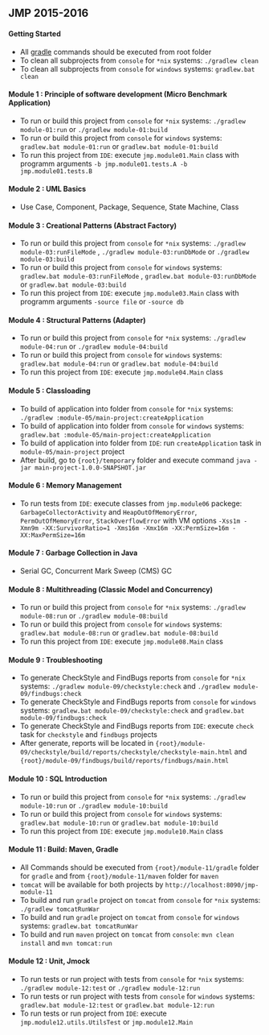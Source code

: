 ## JMP 2015-2016

#### Getting Started
- All [gradle](https://gradle.org/) commands should be executed from root folder
- To clean all subprojects from `console` for `*nix` systems: `./gradlew clean`
- To clean all subprojects from `console` for `windows` systems: `gradlew.bat clean`


#### Module 1 : Principle of software development (Micro Benchmark Application)
- To run or build this project from `console` for `*nix` systems: `./gradlew module-01:run` or `./gradlew module-01:build`
- To run or build this project from `console` for `windows` systems: `gradlew.bat module-01:run` or `gradlew.bat module-01:build`
- To run this project from `IDE`: execute `jmp.module01.Main` class with programm arguments `-b jmp.module01.tests.A -b  jmp.module01.tests.B`


#### Module 2 : UML Basics
- Use Case, Component, Package, Sequence, State Machine, Class


#### Module 3 : Creational Patterns (Abstract Factory)
- To run or build this project from `console` for `*nix` systems: `./gradlew module-03:runFileMode` , `./gradlew module-03:runDbMode` or `./gradlew module-03:build`
- To run or build this project from `console` for `windows` systems: `gradlew.bat module-03:runFileMode` , `gradlew.bat module-03:runDbMode` or `gradlew.bat module-03:build`
- To run this project from `IDE`: execute `jmp.module03.Main` class with programm arguments `-source file` or `-source db`


#### Module 4 : Structural Patterns (Adapter)
- To run or build this project from `console` for `*nix` systems: `./gradlew module-04:run` or `./gradlew module-04:build`
- To run or build this project from `console` for `windows` systems: `gradlew.bat module-04:run` or `gradlew.bat module-04:build`
- To run this project from `IDE`: execute `jmp.module04.Main` class


#### Module 5 : Classloading
- To build of application into folder from `console` for `*nix` systems: `./gradlew :module-05/main-project:createApplication`
- To build of application into folder from `console` for `windows` systems: `gradlew.bat :module-05/main-project:createApplication`
- To build of application into folder from `IDE`: run `createApplication` task in `module-05/main-project` project
- After build, go to `{root}/temporary` folder and execute command `java -jar main-project-1.0.0-SNAPSHOT.jar`


#### Module 6 : Memory Management
- To run tests from `IDE`: execute classes from `jmp.module06` packege: `GarbageCollectorActivity` and `HeapOutOfMemoryError`, `PermOutOfMemoryError`, `StackOverflowError` with VM options `-Xss1m -Xmn9m -XX:SurvivorRatio=1 -Xms16m -Xmx16m -XX:PermSize=16m -XX:MaxPermSize=16m`


#### Module 7 : Garbage Collection in Java
- Serial GC, Concurrent Mark Sweep (CMS) GC


#### Module 8 : Multithreading (Classic Model and Concurrency)
- To run or build this project from `console` for `*nix` systems: `./gradlew module-08:run` or `./gradlew module-08:build`
- To run or build this project from `console` for `windows` systems: `gradlew.bat module-08:run` or `gradlew.bat module-08:build`
- To run this project from `IDE`: execute `jmp.module08.Main` class


#### Module 9 : Troubleshooting
- To generate CheckStyle and FindBugs reports from `console` for `*nix` systems: `./gradlew module-09/checkstyle:check` and `./gradlew module-09/findbugs:check`
- To generate CheckStyle and FindBugs reports from `console` for `windows` systems: `gradlew.bat module-09/checkstyle:check` and `gradlew.bat module-09/findbugs:check`
- To generate CheckStyle and FindBugs reports from `IDE`: execute `check` task for `checkstyle` and `findbugs` projects
- After generate, reports will be located in `{root}/module-09/checkstyle/build/reports/checkstyle/checkstyle-main.html` and `{root}/module-09/findbugs/build/reports/findbugs/main.html`

#### Module 10 : SQL Introduction
- To run or build this project from `console` for `*nix` systems: `./gradlew module-10:run` or `./gradlew module-10:build`
- To run or build this project from `console` for `windows` systems: `gradlew.bat module-10:run` or `gradlew.bat module-10:build`
- To run this project from `IDE`: execute `jmp.module10.Main` class

#### Module 11 : Build: Maven, Gradle
- All Commands should be executed from `{root}/module-11/gradle` folder for `gradle` and from `{root}/module-11/maven` folder for `maven`
- `tomcat` will be available for both projects by `http://localhost:8090/jmp-module-11`
- To build and run `gradle` project on `tomcat` from `console` for `*nix` systems: `./gradlew tomcatRunWar`
- To build and run `gradle` project on `tomcat` from `console` for `windows` systems: `gradlew.bat tomcatRunWar`
- To build and run `maven` project on `tomcat` from `console`: `mvn clean install` and `mvn tomcat:run`


#### Module 12 : Unit, Jmock
- To run tests or run project with tests from `console` for `*nix` systems: `./gradlew module-12:test` or `./gradlew module-12:run`
- To run tests or run project with tests from `console` for `windows` systems: `gradlew.bat module-12:test` or `gradlew.bat module-12:run`
- To run tests or run project from `IDE`: execute `jmp.module12.utils.UtilsTest` or `jmp.module12.Main`